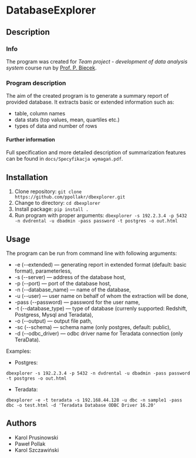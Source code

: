 # DatabaseExplorer

## Description

### Info
The program was created for *Team project - development of data analysis system* course run by [Prof. P. Biecek](https://github.com/pbiecek).


### Program description

The aim of the created program is to generate a summary report of provided database.
It extracts basic or extended information such as:
 
* table, column names
* data stats (top values, mean, quartiles etc.)
* types of data and number of rows

#### Further information

Full specification and more detailed description of summarization features can be found in `docs/Specyfikacja wymagań.pdf`.


 

## Installation

1. Clone repository: `git clone https://github.com/ppollakr/dbexplorer.git`
2. Change to directory: `cd dbexplorer`
3. Install package: `pip install .`
4. Run program with proper arguments: `dbexplorer -s 192.2.3.4 -p 5432 -n dvdrental -u dbadmin -pass password -t postgres -o out.html`


## Usage

The program can be run from command line with following arguments:
 
* -e (--extended) — generating report in extended format
(default: basic format), parameterless,
* -s (--server) — address of the database host,
* -p (--port) — port of the database host,
* -n (--database_name) — name of the database,
* -u (--user) — user name on behalf of whom the extraction will be done,
* -pass (--password) — password for the user name,
* -t (--database_type) — type of database (currenly supported: Redshift, Postgress,
Mysql and Teradata),
* -o (--output) — output file path,
* -sc (--schema) — schema name (only postgres, default: public),
* -d (--odbc_driver) — odbc driver name for Teradata connection (only TeraData).

Examples:

* Postgres: 

`dbexplorer -s 192.2.3.4 -p 5432 -n dvdrental -u dbadmin
-pass password -t postgres -o out.html`

* Teradata: 

`dbexplorer -e -t teradata -s 192.168.44.128 -u dbc -n
sample1 -pass dbc -o test.html -d 'Teradata Database ODBC
Driver 16.20'`

## Authors

* Karol Prusinowski
* Paweł Pollak
* Karol Szczawiński

